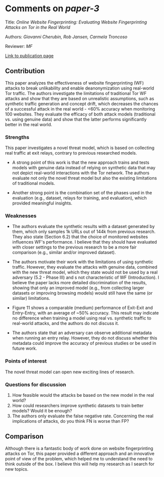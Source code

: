 # Comments on _paper-3_

Title: _Online Website Fingerprinting: Evaluating Website Fingerprinting Attacks on Tor in the Real World_

Authors: _Giovanni Cherubin, Rob Jansen, Carmela Troncoso_

Reviewer: _MF_

[Link to publication page](https://www.usenix.org/system/files/sec22summer_cherubin.pdf)

## Contribution

This paper analyzes the effectiveness of website fingerprinting (WF) attacks to break unlikability and enable deanonymization using real-world Tor traffic. The authors investigate the limitations of traditional Tor WF attacks and show that they are based on unrealistic assumptions, such as synthetic traffic generation and concept drift, which decreases the chances of a successful attack in the real world - <60% accuracy when monitoring 100 websites. They evaluate the efficacy of both attack models (traditional vs. using genuine data) and show that the latter performs significantly better in the real world.


### Strengths

This paper investigates a novel threat model, which is based on collecting real traffic at exit relays, contrary to previous researched models.

* A strong point of this work is that the new approach trains and tests models with genuine data instead of relying on synthetic data that may not depict real-world interactions with the Tor network. The authors evaluate not only the novel threat model but also the existing limitations of traditional models.

* Another strong point is the combination set of the phases used in the evaluation (e.g., dataset, relays for training, and evaluation), which provided meaningful insights.

### Weaknesses

* The authors evaluate the synthetic results with a dataset generated by them, which only samples 1k URLs out of 144k from previous research. They also state (Section 6.2) that the choice of monitored websites influences WF's performance. I believe that they should have evaluated with closer settings to the previous research to be a more fair comparison (e.g., similar and/or improved dataset). 
  
* The authors motivate their work with the limitations of using synthetic traffic. However, they evaluate the attacks with genuine data, combined with the new threat model, which they state would not be used by a real adversary (5.2 - Phase III) and s not characteristic of WF (Introduction). I believe the paper lacks more detailed discrimination of the results, showing that only an improved model (e.g., from collecting larger datasets or improving browsing models) would still have the same (or similar) limitations.

* Figure 11 shows a comparable (medium) performance of Exit-Exit and Entry-Entry, with an average of ~50% accuracy. This result may indicate no difference when training a model using real vs. synthetic traffic to real-world attacks, and the authors do not discuss it.
  
* The authors state that an adversary can observe additional metadata when running an entry relay. However, they do not discuss whether this metadata could improve the accuracy of previous studies or be used in future work.


### Points of interest

The novel threat model can open new exciting lines of research.

### Questions for discussion

1. How feasible would the attacks be based on the new model in the real world?
2. How could researchers improve synthetic datasets to train better models? Would it be enough?
3. The authors only evaluate the false negative rate. Concerning the real implications of attacks, do you think FN is worse than FP?

## Comparison

Although there is a fantastic body of work done on website fingerprinting attacks on Tor, this paper provided a different approach and an innovative point of view of the problem, which helped me to understand the need to think outside of the box. I believe this will help my research as I search for new topics.
